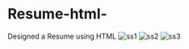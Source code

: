 # Resume-html-
Designed a Resume using HTML
![ss1](https://user-images.githubusercontent.com/66555692/85372146-0a6a3d80-b54f-11ea-8f5c-f42f5cfb1c70.png)
![ss2](https://user-images.githubusercontent.com/66555692/85372133-063e2000-b54f-11ea-8368-27f326f32e1d.png)
![ss3](https://user-images.githubusercontent.com/66555692/85372143-09391080-b54f-11ea-9aeb-749dcb2902ed.png)
